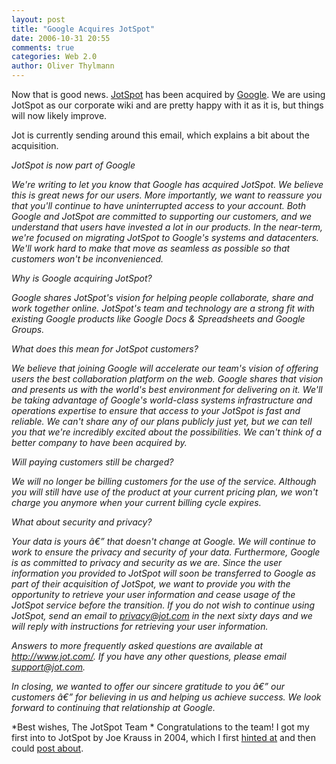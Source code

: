 ```yaml
---
layout: post
title: "Google Acquires JotSpot"
date: 2006-10-31 20:55
comments: true
categories: Web 2.0
author: Oliver Thylmann
---
```








Now that is good news. [JotSpot](http://jot.com) has been acquired by [Google](http://google.com). We are using JotSpot as our corporate wiki and are pretty happy with it as it is, but things will now likely improve.

Jot is currently sending around this email, which explains a bit about the acquisition.

*JotSpot is now part of Google*

*We're writing to let you know that Google has acquired JotSpot. We believe this is great news for our users. More importantly, we want to reassure you that you'll continue to have uninterrupted access to your account. Both Google and JotSpot are committed to supporting our customers, and we understand that users have invested a lot in our products. In the near-term, we're focused on migrating JotSpot to Google's systems and datacenters. We'll work hard to make that move as seamless as possible so that customers won't be inconvenienced.*

*Why is Google acquiring JotSpot?*

*Google shares JotSpot's vision for helping people collaborate, share and work together online. JotSpot's team and technology are a strong fit with existing Google products like Google Docs &amp; Spreadsheets and Google Groups.*

*What does this mean for JotSpot customers?*

*We believe that joining Google will accelerate our team's vision of offering users the best collaboration platform on the web. Google shares that vision and presents us with the world's best environment for delivering on it. We'll be taking advantage of Google's world-class systems infrastructure and operations expertise to ensure that access to your JotSpot is fast and reliable. We can't share any of our plans publicly just yet, but we can tell you that we're incredibly excited about the possibilities. We can't think of a better company to have been acquired by.*

*Will paying customers still be charged?*

*We will no longer be billing customers for the use of the service. Although you will still have use of the product at your current pricing plan, we won't charge you anymore when your current billing cycle expires.*

*What about security and privacy?*

*Your data is yours â€” that doesn't change at Google. We will continue to work to ensure the privacy and security of your data. Furthermore, Google is as committed to privacy and security as we are. Since the user information you provided to JotSpot will soon be transferred to Google as part of their acquisition of JotSpot, we want to provide you with the opportunity to retrieve your user information and cease usage of the JotSpot service before the transition. If you do not wish to continue using JotSpot, send an email to privacy@jot.com in the next sixty days and we will reply with instructions for retrieving your user information.*

*Answers to more frequently asked questions are available at http://www.jot.com/. If you have any other questions, please email support@jot.com.*

*In closing, we wanted to offer our sincere gratitude to you â€” our customers â€” for believing in us and helping us achieve success. We look forward to continuing that relationship at Google.*

*Best wishes,
The JotSpot Team
*
Congratulations to the team! I got my first into to JotSpot by Joe Krauss in 2004, which I first [hinted at](http://blog.thylmann.net/2004/09/06/wiki-and-then-some/) and then could [post about](http://blog.thylmann.net/2004/10/06/jotspot-launches/).


